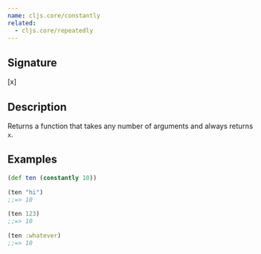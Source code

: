 ```yaml
---
name: cljs.core/constantly
related:
  - cljs.core/repeatedly
---
```


## Signature
[x]


## Description
Returns a function that takes any number of arguments and always returns `x`.


## Examples

```clj
(def ten (constantly 10))

(ten "hi")
;;=> 10

(ten 123)
;;=> 10

(ten :whatever)
;;=> 10
```
